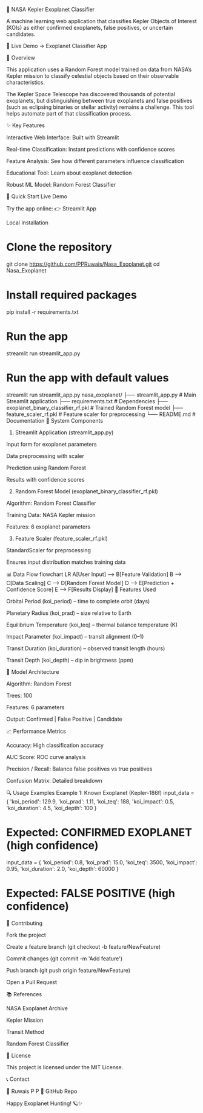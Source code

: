 

🌌 NASA Kepler Exoplanet Classifier

A machine learning web application that classifies Kepler Objects of Interest (KOIs) as either confirmed exoplanets, false positives, or uncertain candidates.

🔗 Live Demo → Exoplanet Classifier App

🌟 Overview

This application uses a Random Forest model trained on data from NASA’s Kepler mission to classify celestial objects based on their observable characteristics.

The Kepler Space Telescope has discovered thousands of potential exoplanets, but distinguishing between true exoplanets and false positives (such as eclipsing binaries or stellar activity) remains a challenge.
This tool helps automate part of that classification process.

✨ Key Features

Interactive Web Interface: Built with Streamlit

Real-time Classification: Instant predictions with confidence scores

Feature Analysis: See how different parameters influence classification

Educational Tool: Learn about exoplanet detection

Robust ML Model: Random Forest Classifier

🚀 Quick Start
Live Demo

Try the app online:
👉 Streamlit App

Local Installation
# Clone the repository
git clone https://github.com/PPRuwais/Nasa_Exoplanet.git
cd Nasa_Exoplanet

# Install required packages
pip install -r requirements.txt

# Run the app
streamlit run streamlit_app.py
# Run the app with default values
streamlit run streamlit_app.py
nasa_exoplanet/
├── streamlit_app.py                 # Main Streamlit application
├── requirements.txt                 # Dependencies
├── exoplanet_binary_classifier_rf.pkl # Trained Random Forest model
├── feature_scaler_rf.pkl            # Feature scaler for preprocessing
└── README.md                        # Documentation
🔧 System Components
1. Streamlit Application (streamlit_app.py)

Input form for exoplanet parameters

Data preprocessing with scaler

Prediction using Random Forest

Results with confidence scores

2. Random Forest Model (exoplanet_binary_classifier_rf.pkl)

Algorithm: Random Forest Classifier

Training Data: NASA Kepler mission

Features: 6 exoplanet parameters

3. Feature Scaler (feature_scaler_rf.pkl)

StandardScaler for preprocessing

Ensures input distribution matches training data

📊 Data Flow
flowchart LR
A[User Input] --> B[Feature Validation]
B --> C[Data Scaling]
C --> D[Random Forest Model]
D --> E[Prediction + Confidence Score]
E --> F[Results Display]
🔬 Features Used

Orbital Period (koi_period) – time to complete orbit (days)

Planetary Radius (koi_prad) – size relative to Earth

Equilibrium Temperature (koi_teq) – thermal balance temperature (K)

Impact Parameter (koi_impact) – transit alignment (0–1)

Transit Duration (koi_duration) – observed transit length (hours)

Transit Depth (koi_depth) – dip in brightness (ppm)

🎯 Model Architecture

Algorithm: Random Forest

Trees: 100

Features: 6 parameters

Output: Confirmed | False Positive | Candidate

📈 Performance Metrics

Accuracy: High classification accuracy

AUC Score: ROC curve analysis

Precision / Recall: Balance false positives vs true positives

Confusion Matrix: Detailed breakdown

🔍 Usage Examples
Example 1: Known Exoplanet (Kepler-186f)
input_data = {
  'koi_period': 129.9,
  'koi_prad': 1.11,
  'koi_teq': 188,
  'koi_impact': 0.5,
  'koi_duration': 4.5,
  'koi_depth': 100
}
# Expected: CONFIRMED EXOPLANET (high confidence)
input_data = {
  'koi_period': 0.8,
  'koi_prad': 15.0,
  'koi_teq': 3500,
  'koi_impact': 0.95,
  'koi_duration': 2.0,
  'koi_depth': 60000
}
# Expected: FALSE POSITIVE (high confidence)
🤝 Contributing

Fork the project

Create a feature branch (git checkout -b feature/NewFeature)

Commit changes (git commit -m 'Add feature')

Push branch (git push origin feature/NewFeature)

Open a Pull Request

📚 References

NASA Exoplanet Archive

Kepler Mission

Transit Method

Random Forest Classifier

📄 License

This project is licensed under the MIT License.

📞 Contact

👤 Ruwais P P
🔗 GitHub Repo

Happy Exoplanet Hunting! 🪐✨
